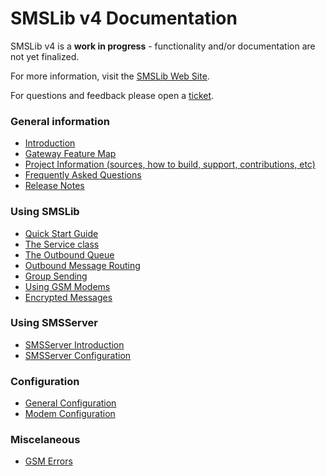 # SMSLib v4 Documentation

SMSLib v4 is a **work in progress** - functionality and/or documentation are not yet finalized.

For more information, visit the [SMSLib Web Site](http://smslib.org).

For questions and feedback please open a [ticket](https://github.com/smslib/smslib/issues).

### General information

* [Introduction](https://github.com/smslib/smslib/wiki/Introduction)
* [Gateway Feature Map](https://github.com/smslib/smslib/wiki/GatewayFeatureMap)
* [Project Information (sources, how to build, support, contributions, etc)](https://github.com/smslib/smslib/wiki/ProjectInformation)
* [Frequently Asked Questions](https://github.com/smslib/smslib/wiki/FAQ)
* [Release Notes](https://github.com/smslib/smslib/wiki/ReleaseNotes)

### Using SMSLib

* [Quick Start Guide](https://github.com/smslib/smslib/wiki/QuickStartGuide)
* [The Service class](https://github.com/smslib/smslib/wiki/TheServiceClass)
* [The Outbound Queue](https://github.com/smslib/smslib/wiki/TheOutboundQueue)
* [Outbound Message Routing](https://github.com/smslib/smslib/wiki/OutboundMessageRouting)
* [Group Sending](https://github.com/smslib/smslib/wiki/GroupSending)
* [Using GSM Modems](https://github.com/smslib/smslib/wiki/UsingGSMModems)
* [Encrypted Messages](https://github.com/smslib/smslib/wiki/EncryptedMessages)

### Using SMSServer

* [SMSServer Introduction](https://github.com/smslib/smslib/wiki/SMSServer)
* [SMSServer Configuration](https://github.com/smslib/smslib/wiki/SMSServerConfig)

### Configuration
* [General Configuration](https://github.com/smslib/smslib/wiki/GeneralConfiguration)
* [Modem Configuration](https://github.com/smslib/smslib/wiki/ModemConfiguration)

### Miscelaneous
* [GSM Errors](https://github.com/smslib/smslib/wiki/GSMErrors)
